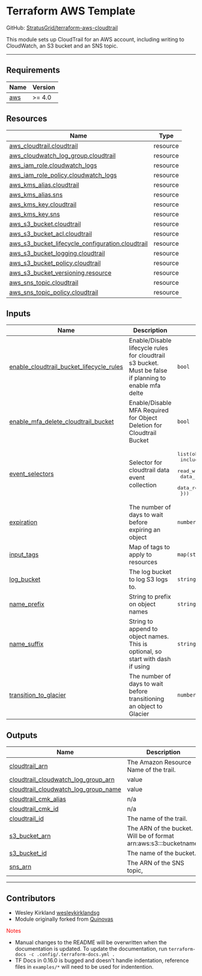 <!-- BEGIN_TF_DOCS -->
# Terraform AWS Template

GitHub: [StratusGrid/terraform-aws-cloudtrail](https://github.com/StratusGrid/terraform-aws-cloudtrail)

This module sets up CloudTrail for an AWS account, including writing to CloudWatch, an S3 bucket and an SNS topic.

---

## Requirements

| Name | Version |
|------|---------|
| <a name="requirement_aws"></a> [aws](#requirement\_aws) | >= 4.0 |

## Resources

| Name | Type |
|------|------|
| [aws_cloudtrail.cloudtrail](https://registry.terraform.io/providers/hashicorp/aws/latest/docs/resources/cloudtrail) | resource |
| [aws_cloudwatch_log_group.cloudtrail](https://registry.terraform.io/providers/hashicorp/aws/latest/docs/resources/cloudwatch_log_group) | resource |
| [aws_iam_role.cloudwatch_logs](https://registry.terraform.io/providers/hashicorp/aws/latest/docs/resources/iam_role) | resource |
| [aws_iam_role_policy.cloudwatch_logs](https://registry.terraform.io/providers/hashicorp/aws/latest/docs/resources/iam_role_policy) | resource |
| [aws_kms_alias.cloudtrail](https://registry.terraform.io/providers/hashicorp/aws/latest/docs/resources/kms_alias) | resource |
| [aws_kms_alias.sns](https://registry.terraform.io/providers/hashicorp/aws/latest/docs/resources/kms_alias) | resource |
| [aws_kms_key.cloudtrail](https://registry.terraform.io/providers/hashicorp/aws/latest/docs/resources/kms_key) | resource |
| [aws_kms_key.sns](https://registry.terraform.io/providers/hashicorp/aws/latest/docs/resources/kms_key) | resource |
| [aws_s3_bucket.cloudtrail](https://registry.terraform.io/providers/hashicorp/aws/latest/docs/resources/s3_bucket) | resource |
| [aws_s3_bucket_acl.cloudtrail](https://registry.terraform.io/providers/hashicorp/aws/latest/docs/resources/s3_bucket_acl) | resource |
| [aws_s3_bucket_lifecycle_configuration.cloudtrail](https://registry.terraform.io/providers/hashicorp/aws/latest/docs/resources/s3_bucket_lifecycle_configuration) | resource |
| [aws_s3_bucket_logging.cloudtrail](https://registry.terraform.io/providers/hashicorp/aws/latest/docs/resources/s3_bucket_logging) | resource |
| [aws_s3_bucket_policy.cloudtrail](https://registry.terraform.io/providers/hashicorp/aws/latest/docs/resources/s3_bucket_policy) | resource |
| [aws_s3_bucket_versioning.resource](https://registry.terraform.io/providers/hashicorp/aws/latest/docs/resources/s3_bucket_versioning) | resource |
| [aws_sns_topic.cloudtrail](https://registry.terraform.io/providers/hashicorp/aws/latest/docs/resources/sns_topic) | resource |
| [aws_sns_topic_policy.cloudtrail](https://registry.terraform.io/providers/hashicorp/aws/latest/docs/resources/sns_topic_policy) | resource |

## Inputs

| Name | Description | Type | Default | Required |
|------|-------------|------|---------|:--------:|
| <a name="input_enable_cloudtrail_bucket_lifecycle_rules"></a> [enable\_cloudtrail\_bucket\_lifecycle\_rules](#input\_enable\_cloudtrail\_bucket\_lifecycle\_rules) | Enable/Disable lifecycle rules for cloudtrail s3 bucket. Must be false if planning to enable mfa delte | `bool` | `true` | no |
| <a name="input_enable_mfa_delete_cloudtrail_bucket"></a> [enable\_mfa\_delete\_cloudtrail\_bucket](#input\_enable\_mfa\_delete\_cloudtrail\_bucket) | Enable/Disable MFA Required for Object Deletion for Cloudtrail Bucket | `bool` | `false` | no |
| <a name="input_event_selectors"></a> [event\_selectors](#input\_event\_selectors) | Selector for cloudtrail data event collection | <pre>list(object({<br>    include_management_events = bool<br>    read_write_type           = string<br>    data_resource_type        = string<br>    data_resource_values      = list(string)<br>  }))</pre> | `[]` | no |
| <a name="input_expiration"></a> [expiration](#input\_expiration) | The number of days to wait before expiring an object | `number` | `2557` | no |
| <a name="input_input_tags"></a> [input\_tags](#input\_input\_tags) | Map of tags to apply to resources | `map(string)` | `{}` | no |
| <a name="input_log_bucket"></a> [log\_bucket](#input\_log\_bucket) | The log bucket to log S3 logs to. | `string` | n/a | yes |
| <a name="input_name_prefix"></a> [name\_prefix](#input\_name\_prefix) | String to prefix on object names | `string` | n/a | yes |
| <a name="input_name_suffix"></a> [name\_suffix](#input\_name\_suffix) | String to append to object names. This is optional, so start with dash if using | `string` | `""` | no |
| <a name="input_transition_to_glacier"></a> [transition\_to\_glacier](#input\_transition\_to\_glacier) | The number of days to wait before transitioning an object to Glacier | `number` | `366` | no |

## Outputs

| Name | Description |
|------|-------------|
| <a name="output_cloudtrail_arn"></a> [cloudtrail\_arn](#output\_cloudtrail\_arn) | The Amazon Resource Name of the trail. |
| <a name="output_cloudtrail_cloudwatch_log_group_arn"></a> [cloudtrail\_cloudwatch\_log\_group\_arn](#output\_cloudtrail\_cloudwatch\_log\_group\_arn) | value |
| <a name="output_cloudtrail_cloudwatch_log_group_name"></a> [cloudtrail\_cloudwatch\_log\_group\_name](#output\_cloudtrail\_cloudwatch\_log\_group\_name) | value |
| <a name="output_cloudtrail_cmk_alias"></a> [cloudtrail\_cmk\_alias](#output\_cloudtrail\_cmk\_alias) | n/a |
| <a name="output_cloudtrail_cmk_id"></a> [cloudtrail\_cmk\_id](#output\_cloudtrail\_cmk\_id) | n/a |
| <a name="output_cloudtrail_id"></a> [cloudtrail\_id](#output\_cloudtrail\_id) | The name of the trail. |
| <a name="output_s3_bucket_arn"></a> [s3\_bucket\_arn](#output\_s3\_bucket\_arn) | The ARN of the bucket. Will be of format arn:aws:s3:::bucketname. |
| <a name="output_s3_bucket_id"></a> [s3\_bucket\_id](#output\_s3\_bucket\_id) | The name of the bucket. |
| <a name="output_sns_arn"></a> [sns\_arn](#output\_sns\_arn) | The ARN of the SNS topic, |

---

## Contributors
- Wesley Kirkland [wesleykirklandsg](https://github.com/wesleykirklandsg)
- Module originally forked from [Quinovas](https://github.com/QuiNovas)

<span style="color:red">Notes</span>

- Manual changes to the README will be overwritten when the documentation is updated. To update the documentation, run `terraform-docs -c .config/.terraform-docs.yml .`
- TF Docs in 0.16.0 is bugged and doesn't handle indentation, reference files in `examples/*` will need to be used for indentention.
<!-- END_TF_DOCS -->